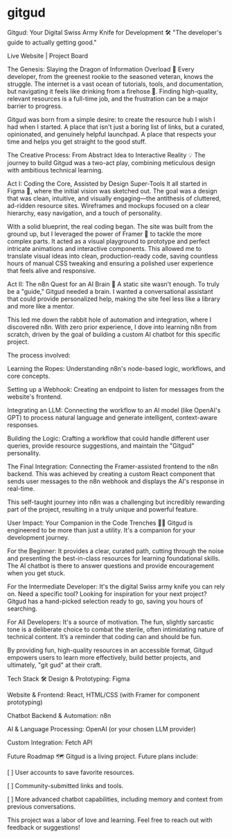 # gitgud

Gitgud: Your Digital Swiss Army Knife for Development 🛠️
"The developer's guide to actually getting good."

Live Website | Project Board

The Genesis: Slaying the Dragon of Information Overload 🐉
Every developer, from the greenest rookie to the seasoned veteran, knows the struggle. The internet is a vast ocean of tutorials, tools, and documentation, but navigating it feels like drinking from a firehose 🚒. Finding high-quality, relevant resources is a full-time job, and the frustration can be a major barrier to progress.

Gitgud was born from a simple desire: to create the resource hub I wish I had when I started. A place that isn't just a boring list of links, but a curated, opinionated, and genuinely helpful launchpad. A place that respects your time and helps you get straight to the good stuff.

The Creative Process: From Abstract Idea to Interactive Reality 💡
The journey to build Gitgud was a two-act play, combining meticulous design with ambitious technical learning.

Act I: Coding the Core, Assisted by Design Super-Tools
It all started in Figma 🎨, where the initial vision was sketched out. The goal was a design that was clean, intuitive, and visually engaging—the antithesis of cluttered, ad-ridden resource sites. Wireframes and mockups focused on a clear hierarchy, easy navigation, and a touch of personality.

With a solid blueprint, the real coding began. The site was built from the ground up, but I leveraged the power of Framer 🚀 to tackle the more complex parts. It acted as a visual playground to prototype and perfect intricate animations and interactive components. This allowed me to translate visual ideas into clean, production-ready code, saving countless hours of manual CSS tweaking and ensuring a polished user experience that feels alive and responsive.

Act II: The n8n Quest for an AI Brain 🤖
A static site wasn't enough. To truly be a "guide," Gitgud needed a brain. I wanted a conversational assistant that could provide personalized help, making the site feel less like a library and more like a mentor.

This led me down the rabbit hole of automation and integration, where I discovered n8n. With zero prior experience, I dove into learning n8n from scratch, driven by the goal of building a custom AI chatbot for this specific project.

The process involved:

Learning the Ropes: Understanding n8n's node-based logic, workflows, and core concepts.

Setting up a Webhook: Creating an endpoint to listen for messages from the website's frontend.

Integrating an LLM: Connecting the workflow to an AI model (like OpenAI's GPT) to process natural language and generate intelligent, context-aware responses.

Building the Logic: Crafting a workflow that could handle different user queries, provide resource suggestions, and maintain the "Gitgud" personality.

The Final Integration: Connecting the Framer-assisted frontend to the n8n backend. This was achieved by creating a custom React component that sends user messages to the n8n webhook and displays the AI's response in real-time.

This self-taught journey into n8n was a challenging but incredibly rewarding part of the project, resulting in a truly unique and powerful feature.

User Impact: Your Companion in the Code Trenches 🧑‍💻
Gitgud is engineered to be more than just a utility. It's a companion for your development journey.

For the Beginner: It provides a clear, curated path, cutting through the noise and presenting the best-in-class resources for learning foundational skills. The AI chatbot is there to answer questions and provide encouragement when you get stuck.

For the Intermediate Developer: It's the digital Swiss army knife you can rely on. Need a specific tool? Looking for inspiration for your next project? Gitgud has a hand-picked selection ready to go, saving you hours of searching.

For All Developers: It's a source of motivation. The fun, slightly sarcastic tone is a deliberate choice to combat the sterile, often intimidating nature of technical content. It’s a reminder that coding can and should be fun.

By providing fun, high-quality resources in an accessible format, Gitgud empowers users to learn more effectively, build better projects, and ultimately, "git gud" at their craft.

Tech Stack 🛠️
Design & Prototyping: Figma

Website & Frontend: React, HTML/CSS (with Framer for component prototyping)

Chatbot Backend & Automation: n8n

AI & Language Processing: OpenAI (or your chosen LLM provider)

Custom Integration: Fetch API

Future Roadmap 🗺️
Gitgud is a living project. Future plans include:

[ ] User accounts to save favorite resources.

[ ] Community-submitted links and tools.

[ ] More advanced chatbot capabilities, including memory and context from previous conversations.

This project was a labor of love and learning. Feel free to reach out with feedback or suggestions!
